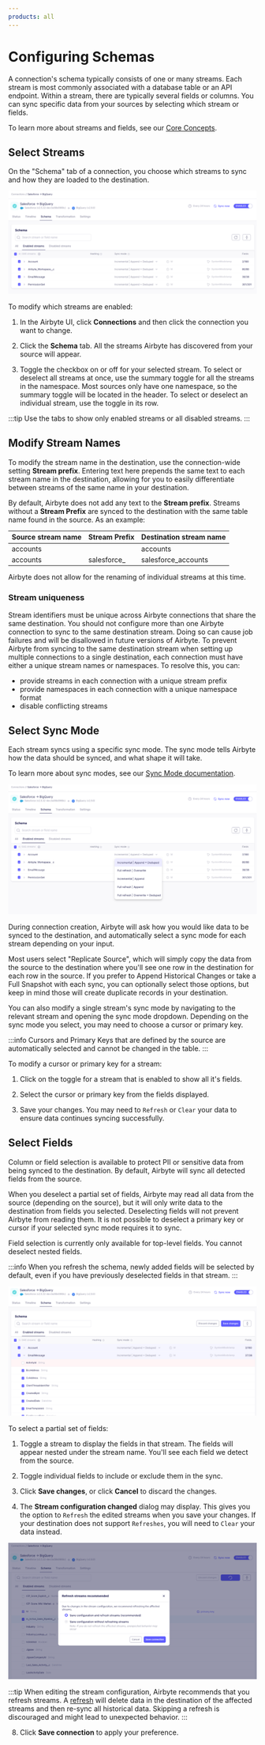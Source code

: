 ```yaml
---
products: all
---
```


# Configuring Schemas

A connection's schema typically consists of one or many streams. Each stream is most commonly associated with a database table or an API endpoint. Within a stream, there are typically several fields or columns. You can sync specific data from your sources by selecting which stream or fields.

To learn more about streams and fields, see our [Core Concepts](/using-airbyte/core-concepts/).

## Select Streams

On the "Schema" tab of a connection, you choose which streams to sync and how they are loaded to the destination.

![Enabled Streams](./assets/schema-tab-streams.png)

To modify which streams are enabled:

1. In the Airbyte UI, click **Connections** and then click the connection you want to change.

2. Click the **Schema** tab. All the streams Airbyte has discovered from your source will appear.

3. Toggle the checkbox on or off for your selected stream. To select or deselect all streams at once, use the summary toggle for all the streams in the namespace. Most sources only have one namespace, so the summary toggle will be located in the header. To select or deselect an individual stream, use the toggle in its row.

:::tip
Use the tabs to show only enabled streams or all disabled streams.
:::

## Modify Stream Names

To modify the stream name in the destination, use the connection-wide setting **Stream prefix**. Entering text here prepends the same text to each stream name in the destination, allowing for you to easily differentiate between streams of the same name in your destination.

By default, Airbyte does not add any text to the **Stream prefix**. Streams without a **Stream Prefix** are synced to the destination with the same table name found in the source. As an example:

| Source stream name | Stream Prefix | Destination stream name |
| ------------------ | ------------- | ----------------------- |
| accounts           |               | accounts                |
| accounts           | salesforce\_  | salesforce_accounts     |

Airbyte does not allow for the renaming of individual streams at this time.

### Stream uniqueness

Stream identifiers must be unique across Airbyte connections that share the same destination. You should not configure more than one Airbyte connection to sync to the same destination stream. Doing so can cause job failures and will be disallowed in future versions of Airbyte.
To prevent Airbyte from syncing to the same destination stream when setting up multiple connections to a single destination, each connection must have either a unique stream names or namespaces. To resolve this, you can:

- provide streams in each connection with a unique stream prefix
- provide namespaces in each connection with a unique namespace format
- disable conflicting streams

## Select Sync Mode

Each stream syncs using a specific sync mode. The sync mode tells Airbyte how the data should be synced, and what shape it will take.

To learn more about sync modes, see our [Sync Mode documentation](/using-airbyte/core-concepts/sync-modes/).

![Select Sync Mode](./assets/select-sync-mode.png)

During connection creation, Airbyte will ask how you would like data to be synced to the destination, and automatically select a sync mode for each stream depending on your input.

Most users select "Replicate Source", which will simply copy the data from the source to the destination where you'll see one row in the destination for each row in the source. If you prefer to Append Historical Changes or take a Full Snapshot with each sync, you can optionally select those options, but keep in mind those will create duplicate records in your destination.

You can also modify a single stream's sync mode by navigating to the relevant stream and opening the sync mode dropdown. Depending on the sync mode you select, you may need to choose a cursor or primary key.

:::info
Cursors and Primary Keys that are defined by the source are automatically selected and cannot be changed in the table.
:::

To modify a cursor or primary key for a stream:

1. Click on the toggle for a stream that is enabled to show all it's fields.

2. Select the cursor or primary key from the fields displayed.

3. Save your changes. You may need to `Refresh` or `Clear` your data to ensure data continues syncing successfully.

## Select Fields

Column or field selection is available to protect PII or sensitive data from being synced to the destination. By default, Airbyte will sync all detected fields from the source.

When you deselect a partial set of fields, Airbyte may read all data from the source (depending on the source), but it will only write data to the destination from fields you selected. Deselecting fields will not prevent Airbyte from reading them. It is not possible to deselect a primary key or cursor if your selected sync mode requires it to sync.

Field selection is currently only available for top-level fields. You cannot deselect nested fields.

:::info
When you refresh the schema, newly added fields will be selected by default, even if you have previously deselected fields in that stream.
:::

![Field Selection](./assets/field-selection.png)

To select a partial set of fields:

1. Toggle a stream to display the fields in that stream. The fields will appear nested under the stream name. You'll see each field we detect from the source.

2. Toggle individual fields to include or exclude them in the sync.

3. Click **Save changes**, or click **Cancel** to discard the changes.

4. The **Stream configuration changed** dialog may display. This gives you the option to `Refresh` the edited streams when you save your changes. If your destination does not support `Refreshes`, you will need to `Clear` your data instead.

![Refresh Modal](./assets/refresh-modal.png)

:::tip
When editing the stream configuration, Airbyte recommends that you refresh streams. A [refresh](/operator-guides/refreshes.md) will delete data in the destination of the affected streams and then re-sync all historical data. Skipping a refresh is discouraged and might lead to unexpected behavior.
:::

8. Click **Save connection** to apply your preference.
